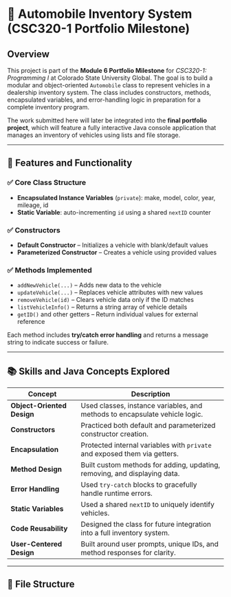 # 🚗 Automobile Inventory System (CSC320-1 Portfolio Milestone)

## Overview

This project is part of the **Module 6 Portfolio Milestone** for *CSC320-1: Programming I* at Colorado State University Global. The goal is to build a modular and object-oriented `Automobile` class to represent vehicles in a dealership inventory system. The class includes constructors, methods, encapsulated variables, and error-handling logic in preparation for a complete inventory program.

The work submitted here will later be integrated into the **final portfolio project**, which will feature a fully interactive Java console application that manages an inventory of vehicles using lists and file storage.

---

## 🔧 Features and Functionality

### ✅ Core Class Structure
- **Encapsulated Instance Variables** (`private`): make, model, color, year, mileage, id
- **Static Variable**: auto-incrementing `id` using a shared `nextID` counter

### ✅ Constructors
- **Default Constructor** – Initializes a vehicle with blank/default values
- **Parameterized Constructor** – Creates a vehicle using provided values

### ✅ Methods Implemented
- `addNewVehicle(...)` – Adds new data to the vehicle
- `updateVehicle(...)` – Replaces vehicle attributes with new values
- `removeVehicle(id)` – Clears vehicle data only if the ID matches
- `listVehicleInfo()` – Returns a string array of vehicle details
- `getID()` and other getters – Return individual values for external reference

Each method includes **try/catch error handling** and returns a message string to indicate success or failure.

---

## 📚 Skills and Java Concepts Explored

| Concept                      | Description                                                                 |
|-----------------------------|-----------------------------------------------------------------------------|
| **Object-Oriented Design**  | Used classes, instance variables, and methods to encapsulate vehicle logic. |
| **Constructors**            | Practiced both default and parameterized constructor creation.              |
| **Encapsulation**           | Protected internal variables with `private` and exposed them via getters.   |
| **Method Design**           | Built custom methods for adding, updating, removing, and displaying data.   |
| **Error Handling**          | Used `try-catch` blocks to gracefully handle runtime errors.                |
| **Static Variables**        | Used a shared `nextID` to uniquely identify vehicles.                       |
| **Code Reusability**        | Designed the class for future integration into a full inventory system.     |
| **User-Centered Design**    | Built around user prompts, unique IDs, and method responses for clarity.    |

---

## 📁 File Structure
